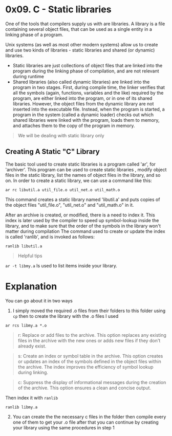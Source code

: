 # 0x09. C - Static libraries
One of the tools that compilers supply us with are libraries. A library is a file containing several object files, that can be used as a single entity in a linking phase of a program.

Unix systems (as well as most other modern systems) allow us to create and use two kinds of libraries - static libraries and shared (or dynamic) libraries.
* Static libraries are just collections of object files that are linked into the program during the linking phase of compilation, and are not relevant during runtime
* Shared libraries (also called dynamic libraries) are linked into the program in two stages. First, during compile time, the linker verifies that all the symbols (again, functions, variables and the like) required by the program, are either linked into the program, or in one of its shared libraries. However, the object files from the dynamic library are not inserted into the executable file. Instead, when the program is started, a program in the system (called a dynamic loader) checks out which shared libraries were linked with the program, loads them to memory, and attaches them to the copy of the program in memory.

> We will be dealing with static library only


## Creating A Static "C" Library
The basic tool used to create static libraries is a program called 'ar', for 'archiver'. This program can be used to create static libraries , modify object files in the static library, list the names of object files in the library, and so on. In order to create a static library, we can use a command like this:

```ar rc libutil.a util_file.o util_net.o util_math.o```

This command creates a static library named 'libutil.a' and puts copies of the object files "util_file.o", "util_net.o" and "util_math.o" in it.

After an archive is created, or modified, there is a need to index it. This index is later used by the compiler to speed up symbol-lookup inside the library, and to make sure that the order of the symbols in the library won't matter during compilation 
The command used to create or update the index is called 'ranlib', and is invoked as follows:

```ranlib libutil.a```

> Helpful tips

 ``` ar -t libmy.a ```  Is used to list items inside your library.
 
 # Explanation
 You can go about it in two ways
1) I simply moved the required .o files from their folders to this folder using ```cp```  then to create the library with the .o files I used

 
```ar rcs libmy.a *.o ```

> r: Replace or add files to the archive. This option replaces any existing files in the archive with the new ones or adds new files if they don't already exist.

> s: Create an index or symbol table in the archive. This option creates or updates an index of the symbols defined in the object files within the archive. The index improves the efficiency of symbol lookup during linking.

> c: Suppress the display of informational messages during the creation of the archive. This option ensures a clean and concise output.

Then index it with ```ranlib```

```ranlib libmy.a```

2) You can create the the necessary c files in the folder then compile every one of them to get your .o file after that you can continue by creating your library using the same procedures in step 1
